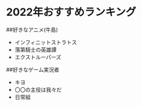# 2022年おすすめランキング

##好きなアニメ(牛島)
- インフィニットストラトス
- 落第騎士の英雄譚
- エクストルーパーズ

##好きなゲーム実況者
- キヨ
- 〇〇の主役は我々だ
- 日常組